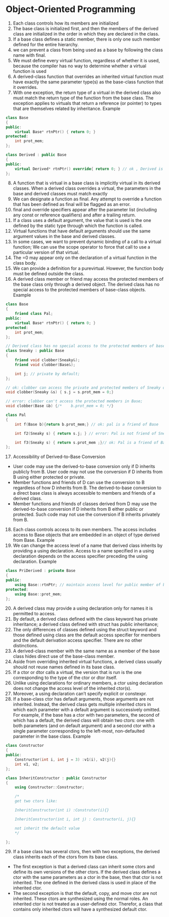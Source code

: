 # Object-Oriented Programming

1. Each class controls how its members are initialized
2. The base class is initialized first, and then the members of the derived class are initialized in the order in which they are declared in the class.
3. If a base class defines a static member, there is only one such member defined for the entire hierarchy.
4. we can prevent a class from being used as a base by following the class name with final.
5. We must define every virtual function, regardless of whether it is used, because the compiler has no way to determine whether a virtual function is used
6. A derived-class function that overrides an inherited virtual function must have exactly the same parameter type(s) as the base-class function that it overrides.
7. With one exception, the return type of a virtual in the derived class also must match the return type of the function from the base class. The exception applies to virtuals that return a reference (or pointer) to types that are themselves related by inheritance. Example

```C++
class Base
{
public:
    virtual Base* rtnPtr() { return 0; }
protected:
    int prot_mem;
};

class Derived : public Base
{
public:
    virtual Derived* rtnPtr() override{ return 0; } // ok , Derived is derived-class of Base.
};
```

8. A function that is virtual in a base class is implicitly virtual in its derived classes. When a derived class overrides a virtual, the parameters in the base and derived classes must match exactly
9. We can designate a function as final. Any attempt to override a function that has been defined as final will be flagged as an error.
10. final and override specifiers appear after the parameter list (including any const or reference qualifiers) and after a trailing return.
11. If a class uses a default argument, the value that is used is the one defined by the static type through which the function is called.
12. Virtual functions that have default arguments should use the same argument values in the base and derived classes.
13. In some cases, we want to prevent dynamic binding of a call to a virtual function; We can use the scope operator to force that call to use a particular version of that virtual.
14. The =0 may appear only on the declaration of a virtual function in the class body.
15. We can provide a definition for a purevirtual. However, the function body must be defined outside the class.
16. A derived class member or friend may access the protected members of the base class only through a derived object. The derived class has no special access to the protected members of base-class objects. Example

```C++
class Base
{
    friend class Pal;
public:
    virtual Base* rtnPtr() { return 0; }
protected:
    int prot_mem;
};

// Derived class has no special access to the protected members of base-class objects.
class Sneaky : public Base
{
    friend void clobber(Sneaky&);
    friend void clobber(Base&);

    int j; // private by default;
};

// ok: clobber can access the private and protected members of Sneaky objects.
void clobber(Sneaky &s) { s.j = s.prot_mem = 0;}

// error: clobber can't access the protected members in Base;
void clobber(Base &b) {/*    b.prot_mem = 0; */}

class Pal
{
    int f(Base b){return b.prot_mem;} // ok: pal is a friend of Base

    int f2(Sneaky s) { return s.j; } // error: Pal is not friend of Sneaky

    int f3(Sneaky s) { return s.prot_mem ;}// ok: Pal is a friend of Base
};
```

17. Accessibility of Derived-to-Base Conversion
+ User code may use the derived-to-base conversion only if D inherits publicly from B. User code may not use the conversion if D inherits from B using either protected or private.
+ Member functions and friends of D can use the conversion to B regardless of how D inherits from B. The derived-to-base conversion to a direct base class is always accessible to members and friends of a derived class.
+ Member functions and friends of classes derived from D may use the derived-to-base conversion if D inherits from B either public or protected. Such code may not use the conversion if B inherits privately from B.
18. Each class controls access to its own members. The access includes access to Base objects that are embedded in an object of type derived from Base. Example
19. We can change the access level of a name that derived class inherits by providing a using declaration. Access to a name specified in a using declaration depends on the access specifier preceding the using declaration. Example

```C++
class PriDerived : private Base
{
public:
    using Base::rtnPtr; // maintain access level for public member of base class
protected:
    using Base::prot_mem;
};
```

20. A derived class may provide a using declaration only for names it is permitted to access.
21. By default, a derived class defined with the class keyword has private inheritance; a derived class defined with struct has public inheritance;
22. The only differences of classes defined using the struct keyword and those defined using class are the default access specifier for members and the default derivation access specifier. There are no other distinctions.
23. A derived-class member with the same name as a member of the base class hides direct use of the base-class member.
24. Aside from overriding inherited virtual functions, a derived class usually should not reuse names defined in its base class.
25. If a ctor or dtor calls a virtual, the version that is run is the one corresponding to the type of the ctor or dtor itself.
26. Unlike using declarations for ordinary members, a ctor using declaration does not change the access level of the inherited ctor(s).
27. Moreover, a using declaration can’t specify explicit or constexpr.
28. If a base-class ctor has default arguments, those arguments are not inherited. Instead, the derived class gets multiple inherited ctors in which each parameter with a default argument is successively omitted. For example, if the base has a ctor with two parameters, the second of which has a default, the derived class will obtain two ctors: one with both parameters (and on default argument) and a second ctor with a single parameter corresponding to the left-most, non-defaulted parameter in the base class. Example

```C++
class Constructor
{
public:
    Constructor(int i, int j = 3) :v1(i), v2(j){}
    int v1, v2;
};

class InheritConstructor : public Constructor
{
    using Constructor::Constructor;

    /*
    get two ctors like:

    InheritConstructor(int i) :Construtor(i){}

    InheritConstructor(int i, int j) : Constructor(i, j){}

    not inherit the default value
    */

};
```

29. If a base class has several ctors, then with two exceptions, the derived class inherits each of the ctors from its base class.
+ The first exception is that a derived class can inherit some ctors and define its own versions of the other ctors. If the derived class defines a ctor with the same parameters as a ctor in the base, then that ctor is not inherited. The one defined in the derived class is used in place of the inherited ctor.
+ The second exception is that the default, copy, and move ctor are not inherited. These ctors are synthesized using the normal roles. An inherited ctor is not treated as a user-defined ctor. Therefor, a class that contains only inherited ctors will have a synthesized default ctor.